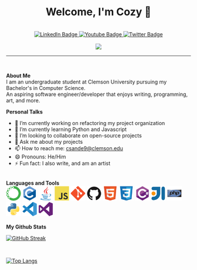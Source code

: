 <div id= "title" align="center">
  <h1>Welcome, I'm Cozy 👋</h1>
</div>
<br>

<div id="buttons" align="center">
  <a href="https://www.linkedin.com/in/chris-sanders-jr">
    <img src="https://img.shields.io/badge/LinkedIn-blue?style=for-the-badge&logo=linkedin&logoColor=white" alt="LinkedIn Badge"/>
  </a>
  <a href="your-youtube-URL">
    <img src="https://img.shields.io/badge/YouTube-red?style=for-the-badge&logo=youtube&logoColor=white" alt="Youtube Badge"/>
  </a>
  <a href="your-twitter-URL">
    <img src="https://img.shields.io/badge/Twitter-blue?style=for-the-badge&logo=twitter&logoColor=white" alt="Twitter Badge"/>
  </a>
</div>
<div id ="visitors" align="center">
  <img src="https://komarev.com/ghpvc/?username=chris-cozy&style=flat-square&color=blue" alt=""/><br>
</div>

<!---<br>![visitors](https://visitor-badge.glitch.me/badge?page_id=${chris-cozy})<br>--->

<div id="header" align="center">
  <img src="https://media.giphy.com/media/4NvtQaVwUb4t0bYNY5/giphy.gif" width="500"/>
</div>

<hr>
<br>

<b>About Me </b> <br>
I am an undergraduate student at Clemson University pursuing my Bachelor's in Computer Science. <br>
An aspiring software engineer/developer that enjoys writing, programming, art, and more.<br>

<b>Personal Talks</b> <br>
- 🔭 I’m currently working on refactoring my project organization <br>
- 🌱 I’m currently learning Python and Javascript <br>
- 👯 I’m looking to collaborate on open-source projects <br>
- 💬 Ask me about my projects <br>
- 📫 How to reach me: csande9@clemson.edu <br>
- 😄 Pronouns: He/Him <br>
- ⚡ Fun fact: I also write, and am an artist <br>
<!-- - 🤔 I’m looking for help with ... <br> -->

<br>
<b>Languages and Tools</b>
<div id ="badges">
  <img src="https://github.com/devicons/devicon/blob/master/icons/anaconda/anaconda-original.svg" title="Anaconda" alt="Anaconda" width="40" height="40">
  <img src="https://github.com/devicons/devicon/blob/master/icons/c/c-original.svg" title="C" alt="C" width="40" height="40">
  <img src="https://github.com/devicons/devicon/blob/master/icons/java/java-original.svg" title="Java" alt="Java" width="40" height="40">
  <img src="https://github.com/devicons/devicon/blob/master/icons/javascript/javascript-original.svg" title="Javascript" alt="Javascript" width="40" height="40">
  <img src="https://github.com/devicons/devicon/blob/master/icons/git/git-original.svg" title="Git" alt="Git" width="40" height="40">
  <img src="https://github.com/devicons/devicon/blob/master/icons/github/github-original.svg" title="Github" alt="Github" width="40" height="40">
  <img src="https://github.com/devicons/devicon/blob/master/icons/html5/html5-original.svg" title="HTML5" alt="HTML5" width="40" height="40">
  <img src="https://github.com/devicons/devicon/blob/master/icons/css3/css3-original.svg" title="CSS3" alt="CSS3" width="40" height="40">
  <img src="https://github.com/devicons/devicon/blob/master/icons/csharp/csharp-original.svg" title="C#" alt="C#" width="40" height="40">
  <img src="https://github.com/devicons/devicon/blob/master/icons/intellij/intellij-original.svg" title="intelliJ" alt="intelliJ" width="40" height="40">
  <img src="https://github.com/devicons/devicon/blob/master/icons/php/php-original.svg" title="PHP" alt="PHP" width="40" height="40">
  <img src="https://github.com/devicons/devicon/blob/master/icons/python/python-original.svg" title="Python" alt="Python" width="40" height="40">
  <img src="https://github.com/devicons/devicon/blob/master/icons/vscode/vscode-original.svg" title="VScode" alt="VScode" width="40" height="40">
  <img src="https://github.com/devicons/devicon/blob/master/icons/visualstudio/visualstudio-plain.svg" title="VS" alt="VS" width="40" height="40">
</div>
<br>
<b> My Github Stats</b><br>

[![GitHub Streak](http://github-readme-streak-stats.herokuapp.com?user=chris-cozy&theme=dark&background=000000)](https://git.io/streak-stats)

<br>

[![Top Langs](https://github-readme-stats.vercel.app/api/top-langs/?username=chris-cozy&layout=compact&theme=vision-friendly-dark)](https://github.com/anuraghazra/github-readme-stats)

<br>

<!---
<img height="180em" src="https://github-readme-stats.vercel.app/api?username=chris-cozy&show_icons=true&hide_border=true&&count_private=true&include_all_commits=true" />
--->
<!--
**chris-cozy/chris-cozy** is a ✨ _special_ ✨ repository because its `README.md` (this file) appears on your GitHub profile.
-->
